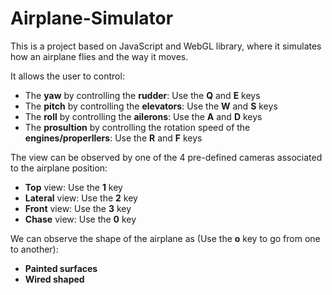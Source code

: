 # Airplane-Simulator

This is a project based on JavaScript and WebGL library, where it simulates how an airplane flies and the way it moves.

It allows the user to control:

* The **yaw** by controlling the **rudder**: Use the **Q** and **E** keys
* The **pitch** by controlling the **elevators**: Use the **W** and **S** keys
* The **roll** by controlling the **ailerons**: Use the **A** and **D** keys
* The **prosultion** by controlling the rotation speed of the **engines/properllers**: Use the **R** and **F** keys

The view can be observed by one of the 4 pre-defined cameras associated to the airplane position:

* **Top** view: Use the **1** key
* **Lateral** view: Use the **2** key
* **Front** view: Use the **3** key
* **Chase** view: Use the **0** key

We can observe the shape of the airplane as (Use the **o** key to go from one to another):

* **Painted surfaces**
* **Wired shaped**

